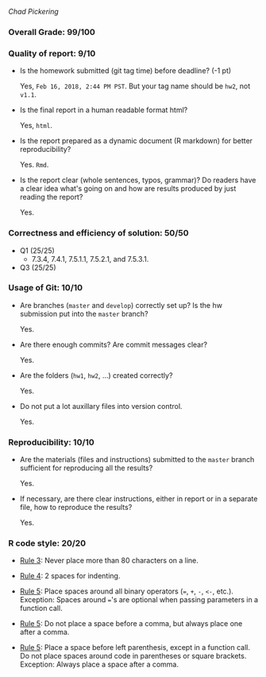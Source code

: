 *Chad Pickering*

### Overall Grade: 99/100

### Quality of report: 9/10

-   Is the homework submitted (git tag time) before deadline? (-1 pt)

    Yes, `Feb 16, 2018, 2:44 PM PST`. But your tag name should be `hw2`, not `v1.1`.

-   Is the final report in a human readable format html?

    Yes, `html`.

-   Is the report prepared as a dynamic document (R markdown) for better reproducibility?

    Yes. `Rmd`.

-   Is the report clear (whole sentences, typos, grammar)? Do readers have a clear idea what's going on and how are results produced by just reading the report?

    Yes.

### Correctness and efficiency of solution: 50/50

-   Q1 (25/25)
    -   7.3.4, 7.4.1, 7.5.1.1, 7.5.2.1, and 7.5.3.1.
-   Q3 (25/25)

### Usage of Git: 10/10

-   Are branches (`master` and `develop`) correctly set up? Is the hw submission put into the `master` branch?

    Yes.

-   Are there enough commits? Are commit messages clear?

    Yes.

-   Are the folders (`hw1`, `hw2`, ...) created correctly?

    Yes.

-   Do not put a lot auxillary files into version control.

    Yes.

### Reproducibility: 10/10

-   Are the materials (files and instructions) submitted to the `master` branch sufficient for reproducing all the results?

    Yes.

-   If necessary, are there clear instructions, either in report or in a separate file, how to reproduce the results?

    Yes.

### R code style: 20/20

-   [Rule 3](https://google.github.io/styleguide/Rguide.xml#linelength): Never place more than 80 characters on a line.

-   [Rule 4](https://google.github.io/styleguide/Rguide.xml#indentation): 2 spaces for indenting.

-   [Rule 5](https://google.github.io/styleguide/Rguide.xml#spacing): Place spaces around all binary operators (`=`, `+`, `-`, `<-`, etc.). Exception: Spaces around `=`'s are optional when passing parameters in a function call.

-   [Rule 5](https://google.github.io/styleguide/Rguide.xml#spacing): Do not place a space before a comma, but always place one after a comma.

-   [Rule 5](https://google.github.io/styleguide/Rguide.xml#spacing): Place a space before left parenthesis, except in a function call. Do not place spaces around code in parentheses or square brackets. Exception: Always place a space after a comma.
